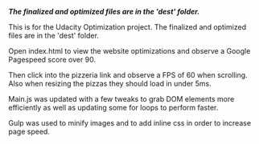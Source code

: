 
***The finalized and optimized files are in the 'dest' folder.***


This is for the Udacity Optimization project.  The finalized and optimized files are in the 'dest' folder.

Open index.html to view the website optimizations and observe a Google Pagespeed score over 90.

Then click into the pizzeria link and observe a FPS of 60 when scrolling.  Also when resizing the pizzas they should load in under 5ms.

Main.js was updated with a few tweaks to grab DOM elements more efficiently as well as updating some for loops to perform faster.

Gulp was used to minify images and to add inline css in order to increase page speed.
